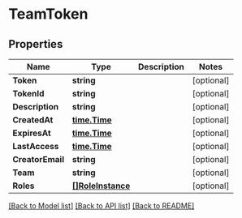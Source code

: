 # TeamToken

## Properties
Name | Type | Description | Notes
------------ | ------------- | ------------- | -------------
**Token** | **string** |  | [optional] 
**TokenId** | **string** |  | [optional] 
**Description** | **string** |  | [optional] 
**CreatedAt** | [**time.Time**](time.Time.md) |  | [optional] 
**ExpiresAt** | [**time.Time**](time.Time.md) |  | [optional] 
**LastAccess** | [**time.Time**](time.Time.md) |  | [optional] 
**CreatorEmail** | **string** |  | [optional] 
**Team** | **string** |  | [optional] 
**Roles** | [**[]RoleInstance**](RoleInstance.md) |  | [optional] 

[[Back to Model list]](../README.md#documentation-for-models) [[Back to API list]](../README.md#documentation-for-api-endpoints) [[Back to README]](../README.md)


